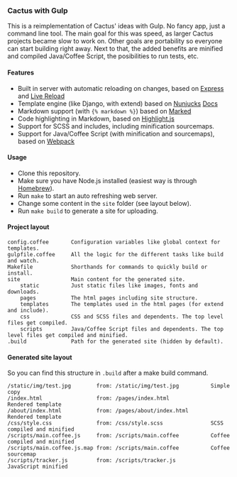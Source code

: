### Cactus with Gulp

This is a reimplementation of Cactus' ideas with Gulp. No fancy app, just a command line tool. The main goal for this was speed, as larger Cactus projects became slow to work on. Other goals are portability so everyone can start building right away. Next to that, the added benefits are minified and compiled Java/Coffee Script, the posibilities to run tests, etc.

#### Features

- Built in server with automatic reloading on changes, based on [Express](http://expressjs.com) and [Live Reload](https://github.com/napcs/node-livereload)
- Template engine (like Django, with extend) based on [Nunjucks](https://mozilla.github.io/nunjucks/) [Docs](https://mozilla.github.io/nunjucks/templating.html)
- Markdown support (with `{% markdown %}`) based on [Marked](https://github.com/chjj/marked)
- Code highlighting in Markdown, based on [Highlight.js](https://highlightjs.org)
- Support for SCSS and includes, including minification sourcemaps.
- Support for Java/Coffee Script (with minification and sourcemaps), based on [Webpack](https://webpack.github.io)

#### Usage

- Clone this repository.
- Make sure you have Node.js installed (easiest way is through [Homebrew](http://brew.sh)).
- Run `make` to start an auto refreshing web server.
- Change some content in the `site` folder (see layout below).
- Run `make build` to generate a site for uploading.

#### Project layout

```
config.coffee		Configuration variables like global context for templates.
gulpfile.coffee		All the logic for the different tasks like build and watch.
Makefile			Shorthands for commands to quickly build or install.
site				Main content for the generated site.
	static			Just static files like images, fonts and downloads.
	pages			The html pages including site structure.
	templates		The templates used in the html pages (for extend and include).
	css				CSS and SCSS files and dependents. The top level files get compiled.
	scripts			Java/Coffee Script files and dependents. The top level files get compiled and minified.
.build				Path for the generated site (hidden by default).
```

#### Generated site layout

So you can find this structure in `.build` after a make build command.

```
/static/img/test.jpg		from: /static/img/test.jpg			Simple copy
/index.html					from: /pages/index.html				Rendered template
/about/index.html			from: /pages/about/index.html		Rendered template
/css/style.css				from: /css/style.scss				SCSS compiled and minified
/scripts/main.coffee.js		from: /scripts/main.coffee			Coffee compiled and minified
/scripts/main.coffee.js.map	from: /scripts/main.coffee			Coffee sourcemap
/scripts/tracker.js			from: /scripts/tracker.js			JavaScript minified
```
	
